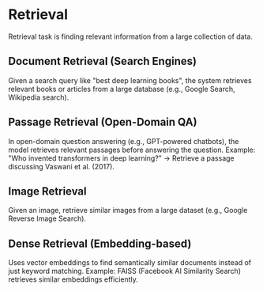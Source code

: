 # Retrieval
Retrieval task is  finding relevant information from a large collection of data.

## Document Retrieval (Search Engines)

Given a search query like "best deep learning books", the system retrieves relevant books or articles from a large database (e.g., Google Search, Wikipedia search).

## Passage Retrieval (Open-Domain QA)

In open-domain question answering (e.g., GPT-powered chatbots), the model retrieves relevant passages before answering the question.
Example: "Who invented transformers in deep learning?" → Retrieve a passage discussing Vaswani et al. (2017).

## Image Retrieval

Given an image, retrieve similar images from a large dataset (e.g., Google Reverse Image Search).

## Dense Retrieval (Embedding-based)

Uses vector embeddings to find semantically similar documents instead of just keyword matching.
Example: FAISS (Facebook AI Similarity Search) retrieves similar embeddings efficiently.